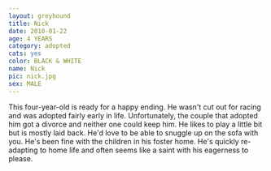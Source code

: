 ```yaml
---
layout: greyhound
title: Nick
date: 2010-01-22
age: 4 YEARS
category: adopted
cats: yes
color: BLACK & WHITE
name: Nick
pic: nick.jpg
sex: MALE
---
```


This four-year-old is ready for a happy ending. He wasn't cut out for racing and was adopted fairly early in life.
Unfortunately, the couple that adopted him got a divorce and neither one could keep him. He likes to play a little bit
but is mostly laid back. He'd love to be able to snuggle up on the sofa with you. He's been fine with the children in
his foster home. He's quickly re-adapting to home life and often seems like a saint with his eagerness to please.

